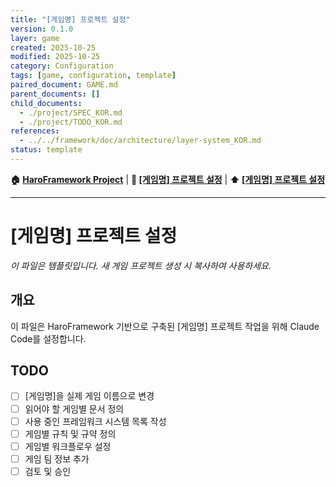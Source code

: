```yaml
---
title: "[게임명] 프로젝트 설정"
version: 0.1.0
layer: game
created: 2025-10-25
modified: 2025-10-25
category: Configuration
tags: [game, configuration, template]
paired_document: GAME.md
parent_documents: []
child_documents:
  - ./project/SPEC_KOR.md
  - ./project/TODO_KOR.md
references:
  - ../../framework/doc/architecture/layer-system_KOR.md
status: template
---
```



<!-- Navigation -->
**🏠 [HaroFramework Project](../../MASTER_INDEX_KOR.md)** | **📂 [[게임명] 프로젝트 설정](./)** | **⬆️ [[게임명] 프로젝트 설정](./)**

---
# [게임명] 프로젝트 설정

_이 파일은 템플릿입니다. 새 게임 프로젝트 생성 시 복사하여 사용하세요._

## 개요

이 파일은 HaroFramework 기반으로 구축된 [게임명] 프로젝트 작업을 위해 Claude Code를 설정합니다.

## TODO
- [ ] [게임명]을 실제 게임 이름으로 변경
- [ ] 읽어야 할 게임별 문서 정의
- [ ] 사용 중인 프레임워크 시스템 목록 작성
- [ ] 게임별 규칙 및 규약 정의
- [ ] 게임별 워크플로우 설정
- [ ] 게임 팀 정보 추가
- [ ] 검토 및 승인
